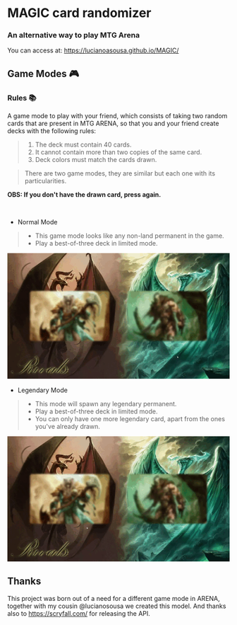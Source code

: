 # MAGIC card randomizer

### An alternative way to play MTG Arena
You can access at: https://lucianoasousa.github.io/MAGIC/

## Game Modes 🎮
### Rules 📚
A game mode to play with your friend, which consists of taking two random cards that are present in MTG ARENA, so that you and your friend create decks with the following rules:

> 1. The deck must contain 40 cards.
> 2. It cannot contain more than two copies of the same card.
> 3. Deck colors must match the cards drawn.

> There are two game modes, they are similar but each one with its particularities.

**OBS: If you don't have the drawn card, press again.**

<br>

* Normal Mode

> * This game mode looks like any non-land permanent in the game.
> * Play a best-of-three deck in limited mode.
<img src="https://raw.githubusercontent.com/LucianoASousa/MAGIC/main/docs/NormalDoc.gif">

<br>

* Legendary Mode
> * This mode will spawn any legendary permanent.
> * Play a best-of-three deck in limited mode.
> * You can only have one more legendary card, apart from the ones you've already drawn.

<img src="https://raw.githubusercontent.com/LucianoASousa/MAGIC/main/docs/LegendaryDoc.gif">


## Thanks
This project was born out of a need for a different game mode in ARENA, together with my cousin @lucianosousa we created this model.
And thanks also to https://scryfall.com/ for releasing the API.

